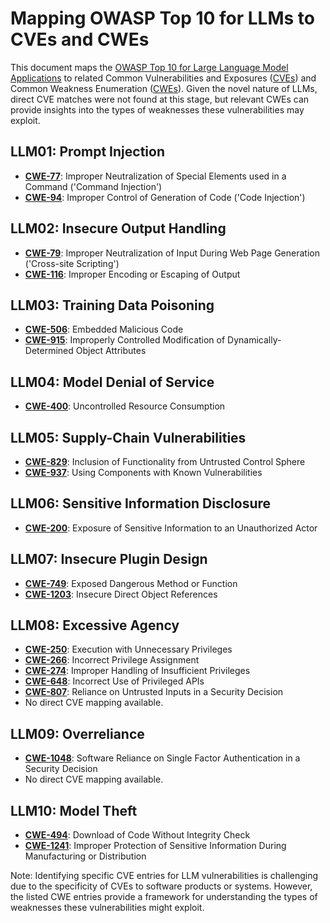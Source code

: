 # Mapping OWASP Top 10 for LLMs to CVEs and CWEs

This document maps the [OWASP Top 10 for Large Language Model Applications](https://owasp.org/www-project-top-10-for-large-language-model-applications/#) to related Common Vulnerabilities and Exposures ([CVEs](https://cve.mitre.org/)) and Common Weakness Enumeration ([CWEs](https://cwe.mitre.org/)). Given the novel nature of LLMs, direct CVE matches were not found at this stage, but relevant CWEs can provide insights into the types of weaknesses these vulnerabilities may exploit.

## LLM01: Prompt Injection

- **[CWE-77](https://cwe.mitre.org/data/definitions/77.html)**: Improper Neutralization of Special Elements used in a Command ('Command Injection')
- **[CWE-94](https://cwe.mitre.org/data/definitions/94.html)**: Improper Control of Generation of Code ('Code Injection')

## LLM02: Insecure Output Handling

- **[CWE-79](https://cwe.mitre.org/data/definitions/79.html)**: Improper Neutralization of Input During Web Page Generation ('Cross-site Scripting')
- **[CWE-116](https://cwe.mitre.org/data/definitions/116.html)**: Improper Encoding or Escaping of Output

## LLM03: Training Data Poisoning

- **[CWE-506](https://cwe.mitre.org/data/definitions/506.html)**: Embedded Malicious Code
- **[CWE-915](https://cwe.mitre.org/data/definitions/915.html)**: Improperly Controlled Modification of Dynamically-Determined Object Attributes

## LLM04: Model Denial of Service

- **[CWE-400](https://cwe.mitre.org/data/definitions/400.html)**: Uncontrolled Resource Consumption

## LLM05: Supply-Chain Vulnerabilities

- **[CWE-829](https://cwe.mitre.org/data/definitions/829.html)**: Inclusion of Functionality from Untrusted Control Sphere
- **[CWE-937](https://cwe.mitre.org/data/definitions/937.html)**: Using Components with Known Vulnerabilities

## LLM06: Sensitive Information Disclosure

- **[CWE-200](https://cwe.mitre.org/data/definitions/200.html)**: Exposure of Sensitive Information to an Unauthorized Actor

## LLM07: Insecure Plugin Design

- **[CWE-749](https://cwe.mitre.org/data/definitions/749.html)**: Exposed Dangerous Method or Function
- **[CWE-1203](https://cwe.mitre.org/data/definitions/1203.html)**: Insecure Direct Object References

## LLM08: Excessive Agency

- **[CWE-250](https://cwe.mitre.org/data/definitions/250.html)**: Execution with Unnecessary Privileges
- **[CWE-266](https://cwe.mitre.org/data/definitions/266.html)**: Incorrect Privilege Assignment
- **[CWE-274](https://cwe.mitre.org/data/definitions/274.html)**: Improper Handling of Insufficient Privileges
- **[CWE-648](https://cwe.mitre.org/data/definitions/648.html)**: Incorrect Use of Privileged APIs
- **[CWE-807](https://cwe.mitre.org/data/definitions/807.html)**: Reliance on Untrusted Inputs in a Security Decision
- No direct CVE mapping available.

## LLM09: Overreliance

- **[CWE-1048](https://cwe.mitre.org/data/definitions/1048.html)**: Software Reliance on Single Factor Authentication in a Security Decision
- No direct CVE mapping available.

## LLM10: Model Theft

- **[CWE-494](https://cwe.mitre.org/data/definitions/494.html)**: Download of Code Without Integrity Check
- **[CWE-1241](https://cwe.mitre.org/data/definitions/1241.html)**: Improper Protection of Sensitive Information During Manufacturing or Distribution

Note: Identifying specific CVE entries for LLM vulnerabilities is challenging due to the specificity of CVEs to software products or systems. However, the listed CWE entries provide a framework for understanding the types of weaknesses these vulnerabilities might exploit.
